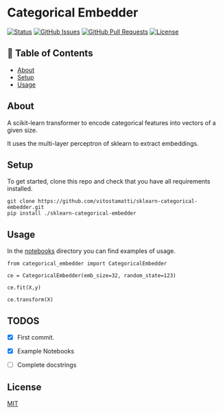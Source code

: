 # Categorical Embedder

[![Status](https://img.shields.io/badge/status-active-success.svg)]()
[![GitHub Issues](https://img.shields.io/github/issues/vitostamatti/sklearn-categorical-embedder.svg)](https://github.com/vitostamatti/sklearn-categorical-embedder/issues)
[![GitHub Pull Requests](https://img.shields.io/github/issues-pr/vitostamatti/sklearn-categorical-embedder.svg)](https://github.com/vitostamatti/sklearn-categorical-embedder/pulls)
[![License](https://img.shields.io/badge/license-MIT-blue.svg)](/LICENSE)



## 📝 Table of Contents

- [About](#about)
- [Setup](#setup)
- [Usage](#usage)


## About <a name = "about"></a>

A scikit-learn transformer to encode categorical features into vectors of a given size.

It uses the multi-layer perceptron of sklearn to extract embeddings.


## Setup <a name = "setup"></a>

To get started, clone this repo and check that you have all requirements installed.

```
git clone https://github.com/vitostamatti/sklearn-categorical-embedder.git
pip install ./sklearn-categorical-embedder
``` 

## Usage <a name = "usage"></a>

In the [notebooks](/notebooks/) directory you can find examples of usage.

```
from categorical_embedder import CategoricalEmbedder

ce = CategoricalEmbedder(emb_size=32, random_state=123)

ce.fit(X,y)

ce.transform(X)
```



## TODOS

- [X] First commit.
- [X] Example Notebooks
- [ ] Complete docstrings



## License

[MIT](LICENSE.txt)